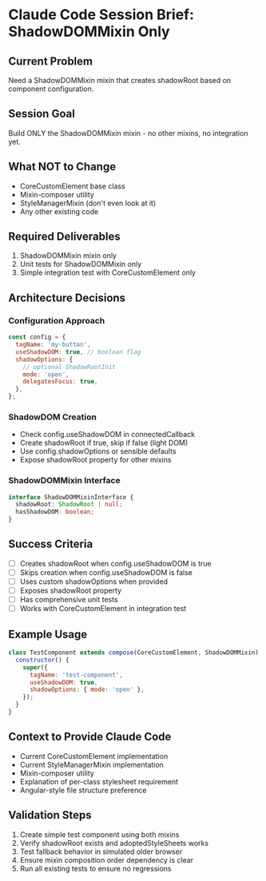 # Claude Code Session Brief: ShadowDOMMixin Only

## Current Problem

Need a ShadowDOMMixin mixin that creates shadowRoot based on component configuration.

## Session Goal

Build ONLY the ShadowDOMMixin mixin - no other mixins, no integration yet.

## What NOT to Change

- CoreCustomElement base class
- Mixin-composer utility
- StyleManagerMixin (don't even look at it)
- Any other existing code

## Required Deliverables

1. ShadowDOMMixin mixin only
2. Unit tests for ShadowDOMMixin only
3. Simple integration test with CoreCustomElement only

## Architecture Decisions

### Configuration Approach

```javascript
const config = {
  tagName: 'my-button',
  useShadowDOM: true, // boolean flag
  shadowOptions: {
    // optional ShadowRootInit
    mode: 'open',
    delegatesFocus: true,
  },
};
```

### ShadowDOM Creation

- Check config.useShadowDOM in connectedCallback
- Create shadowRoot if true, skip if false (light DOM)
- Use config.shadowOptions or sensible defaults
- Expose shadowRoot property for other mixins

### ShadowDOMMixin Interface

```typescript
interface ShadowDOMMixinInterface {
  shadowRoot: ShadowRoot | null;
  hasShadowDOM: boolean;
}
```

## Success Criteria

- [ ] Creates shadowRoot when config.useShadowDOM is true
- [ ] Skips creation when config.useShadowDOM is false
- [ ] Uses custom shadowOptions when provided
- [ ] Exposes shadowRoot property
- [ ] Has comprehensive unit tests
- [ ] Works with CoreCustomElement in integration test

## Example Usage

```javascript
class TestComponent extends compose(CoreCustomElement, ShadowDOMMixin) {
  constructor() {
    super({
      tagName: 'test-component',
      useShadowDOM: true,
      shadowOptions: { mode: 'open' },
    });
  }
}
```

## Context to Provide Claude Code

- Current CoreCustomElement implementation
- Current StyleManagerMixin implementation
- Mixin-composer utility
- Explanation of per-class stylesheet requirement
- Angular-style file structure preference

## Validation Steps

1. Create simple test component using both mixins
2. Verify shadowRoot exists and adoptedStyleSheets works
3. Test fallback behavior in simulated older browser
4. Ensure mixin composition order dependency is clear
5. Run all existing tests to ensure no regressions
